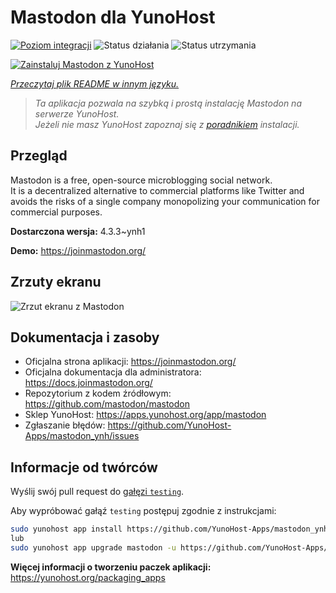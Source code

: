 <!--
To README zostało automatycznie wygenerowane przez <https://github.com/YunoHost/apps/tree/master/tools/readme_generator>
Nie powinno być ono edytowane ręcznie.
-->

# Mastodon dla YunoHost

[![Poziom integracji](https://apps.yunohost.org/badge/integration/mastodon)](https://ci-apps.yunohost.org/ci/apps/mastodon/)
![Status działania](https://apps.yunohost.org/badge/state/mastodon)
![Status utrzymania](https://apps.yunohost.org/badge/maintained/mastodon)

[![Zainstaluj Mastodon z YunoHost](https://install-app.yunohost.org/install-with-yunohost.svg)](https://install-app.yunohost.org/?app=mastodon)

*[Przeczytaj plik README w innym języku.](./ALL_README.md)*

> *Ta aplikacja pozwala na szybką i prostą instalację Mastodon na serwerze YunoHost.*  
> *Jeżeli nie masz YunoHost zapoznaj się z [poradnikiem](https://yunohost.org/install) instalacji.*

## Przegląd

Mastodon is a free, open-source microblogging social network.  
It is a decentralized alternative to commercial platforms like Twitter and avoids the risks of a single company monopolizing your communication for commercial purposes.


**Dostarczona wersja:** 4.3.3~ynh1

**Demo:** <https://joinmastodon.org/>

## Zrzuty ekranu

![Zrzut ekranu z Mastodon](./doc/screenshots/mastodon.png)

## Dokumentacja i zasoby

- Oficjalna strona aplikacji: <https://joinmastodon.org/>
- Oficjalna dokumentacja dla administratora: <https://docs.joinmastodon.org/>
- Repozytorium z kodem źródłowym: <https://github.com/mastodon/mastodon>
- Sklep YunoHost: <https://apps.yunohost.org/app/mastodon>
- Zgłaszanie błędów: <https://github.com/YunoHost-Apps/mastodon_ynh/issues>

## Informacje od twórców

Wyślij swój pull request do [gałęzi `testing`](https://github.com/YunoHost-Apps/mastodon_ynh/tree/testing).

Aby wypróbować gałąź `testing` postępuj zgodnie z instrukcjami:

```bash
sudo yunohost app install https://github.com/YunoHost-Apps/mastodon_ynh/tree/testing --debug
lub
sudo yunohost app upgrade mastodon -u https://github.com/YunoHost-Apps/mastodon_ynh/tree/testing --debug
```

**Więcej informacji o tworzeniu paczek aplikacji:** <https://yunohost.org/packaging_apps>
